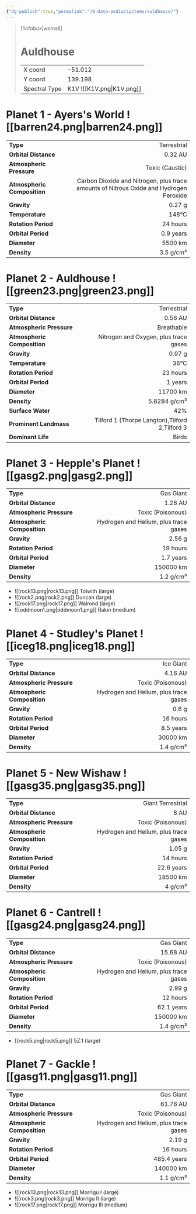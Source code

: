 ```yaml
---
{"dg-publish":true,"permalink":"/9-data-pedia/systems/auldhouse/"}
---
```


> [!infobox|wsmall]
> # Auldhouse
> | | |
> | - | - |
> | X coord | -51.012 |
> | Y coord| 139.198 |
> | Spectral Type | K1V ![[K1V.png\|K1V.png]] |

# Planet 1 - Ayers's World ![[barren24.png\|barren24.png]]
|                             |                           |
| --------------------------- | -------------------------:|
| **Type**                    |             Terrestrial |
| **Orbital Distance**        |   0.32 AU |
| **Atmospheric Pressure**    |       Toxic (Caustic) |
| **Atmospheric Composition** |      Carbon Dioxide and Nitrogen, plus trace amounts of Nitrous Oxide and Hydrogen Peroxide |
| **Gravity**                 |        0.27 g |
| **Temperature**             |    148°C |
| **Rotation Period**         |  24 hours |
| **Orbital Period** | 0.9 years |
| **Diameter**                |      5500 km | 
| **Density**                 |    3.5 g/cm³ |





# Planet 2 - Auldhouse ![[green23.png\|green23.png]]
|                             |                           |
| --------------------------- | -------------------------:|
| **Type**                    |             Terrestrial |
| **Orbital Distance**        |   0.56 AU |
| **Atmospheric Pressure**    |       Breathable |
| **Atmospheric Composition** |      Nitrogen and Oxygen, plus trace gases |
| **Gravity**                 |        0.97 g |
| **Temperature**             |    36°C |
| **Rotation Period**         |  23 hours |
| **Orbital Period** | 1 years |
| **Diameter**                |      11700 km | 
| **Density**                 |    5.8284 g/cm³ |
| **Surface Water**           |           42% | 
| **Prominent Landmass**      |         Tilford 1 (Thorpe Langton),Tilford 2,Tilford 3 | 
| **Dominant Life**           |         Birds |





# Planet 3 - Hepple's Planet ![[gasg2.png\|gasg2.png]]
|                             |                           |
| --------------------------- | -------------------------:|
| **Type**                    |             Gas Giant |
| **Orbital Distance**        |   1.28 AU |
| **Atmospheric Pressure**    |       Toxic (Poisonous) |
| **Atmospheric Composition** |      Hydrogen and Helium, plus trace gases |
| **Gravity**                 |        2.56 g |
| **Rotation Period**         |  19 hours |
| **Orbital Period** | 1.7 years |
| **Diameter**                |      150000 km | 
| **Density**                 |    1.2 g/cm³ |



- ![[rock13.png\|rock13.png]] Tolwith (large)
- ![[rock2.png\|rock2.png]] Duncan (large)
- ![[rock17.png\|rock17.png]] Walrond (large)
- ![[oddmoon1.png\|oddmoon1.png]] Rakin (medium)


# Planet 4 - Studley's Planet ![[iceg18.png\|iceg18.png]]
|                             |                           |
| --------------------------- | -------------------------:|
| **Type**                    |             Ice Giant |
| **Orbital Distance**        |   4.16 AU |
| **Atmospheric Pressure**    |       Toxic (Poisonous) |
| **Atmospheric Composition** |      Hydrogen and Helium, plus trace gases |
| **Gravity**                 |        0.6 g |
| **Rotation Period**         |  16 hours |
| **Orbital Period** | 8.5 years |
| **Diameter**                |      30000 km | 
| **Density**                 |    1.4 g/cm³ |





# Planet 5 - New Wishaw ![[gasg35.png\|gasg35.png]]
|                             |                           |
| --------------------------- | -------------------------:|
| **Type**                    |             Giant Terrestrial |
| **Orbital Distance**        |   8 AU |
| **Atmospheric Pressure**    |       Toxic (Poisonous) |
| **Atmospheric Composition** |      Hydrogen and Helium, plus trace gases |
| **Gravity**                 |        1.05 g |
| **Rotation Period**         |  14 hours |
| **Orbital Period** | 22.6 years |
| **Diameter**                |      18500 km | 
| **Density**                 |    4 g/cm³ |





# Planet 6 - Cantrell ![[gasg24.png\|gasg24.png]]
|                             |                           |
| --------------------------- | -------------------------:|
| **Type**                    |             Gas Giant |
| **Orbital Distance**        |   15.68 AU |
| **Atmospheric Pressure**    |       Toxic (Poisonous) |
| **Atmospheric Composition** |      Hydrogen and Helium, plus trace gases |
| **Gravity**                 |        2.99 g |
| **Rotation Period**         |  12 hours |
| **Orbital Period** | 62.1 years |
| **Diameter**                |      150000 km | 
| **Density**                 |    1.4 g/cm³ |



- [[rock5.png\|rock5.png]] 5Z.1 (large)

# Planet 7 - Gackle ![[gasg11.png\|gasg11.png]]
|                             |                           |
| --------------------------- | -------------------------:|
| **Type**                    |             Gas Giant |
| **Orbital Distance**        |   61.76 AU |
| **Atmospheric Pressure**    |       Toxic (Poisonous) |
| **Atmospheric Composition** |      Hydrogen and Helium, plus trace gases |
| **Gravity**                 |        2.19 g |
| **Rotation Period**         |  16 hours |
| **Orbital Period** | 485.4 years |
| **Diameter**                |      140000 km | 
| **Density**                 |    1.1 g/cm³ |



- ![[rock13.png\|rock13.png]] Morrigu I (large)
- ![[rock3.png\|rock3.png]] Morrigu II (large)
- ![[rock17.png\|rock17.png]] Morrigu III (medium)


